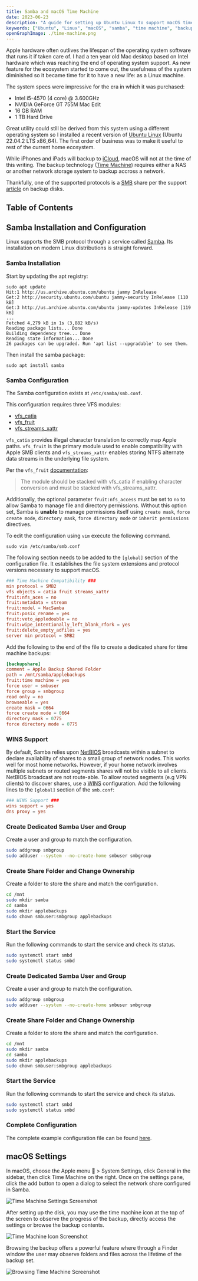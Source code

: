 ```yaml
---
title: Samba and macOS Time Machine
date: 2023-06-23
description: "A guide for setting up Ubuntu Linux to support macOS time machine backups using Samba."
keywords: ["Ubuntu", "Linux", "macOS", "samba", "time machine", "backup"]
openGraphImage: ./time-machine.png
---
```


Apple hardware often outlives the lifespan of the operating system software that
runs it if taken care of. I had a ten year old Mac desktop based on Intel hardware
which was reaching the end of operating system support. As new feature for the
ecosystem started to come out, the usefulness of the system diminished so it
became time for it to have a new life: as a Linux machine.

The system specs were impressive for the era in which it was purchased:

- Intel i5-4570 (4 core) @ 3.600GHz
- NVIDIA GeForce GT 755M Mac Edit
- 16 GB RAM
- 1 TB Hard Drive

Great utility could still be derived from this system using a different operating
system so I installed a recent version of
[Ubuntu Linux](https://ubuntu.com/download/desktop) (Ubuntu 22.04.2 LTS x86_64).
The first order of business was to make it useful to rest of the current home
ecosystem.

While iPhones and iPads will backup to [iCloud](https://www.apple.com/icloud/),
macOS will not at the time of this writing. The backup technology
([Time Machine](https://support.apple.com/en-us/HT201250)) requires
either a NAS or another network storage system to backup accross a network.

Thankfully, one of the supported protocols is a
[SMB](https://learn.microsoft.com/en-us/windows/win32/fileio/microsoft-smb-protocol-and-cifs-protocol-overview)
share per the support
[article](https://support.apple.com/en-us/HT202784) on backup disks.

<InArticleAdUnit />

## Table of Contents

## Samba Installation and Configuration

Linux supports the SMB protocol through a service called
[Samba](https://www.samba.org/samba/what_is_samba.html). Its installation
on modern Linux distributions is straight forward.

### Samba Installation

Start by updating the apt registry:

```shell{outputLines: 2-10}
sudo apt update
Hit:1 http://us.archive.ubuntu.com/ubuntu jammy InRelease
Get:2 http://security.ubuntu.com/ubuntu jammy-security InRelease [110 kB]
Get:3 http://us.archive.ubuntu.com/ubuntu jammy-updates InRelease [119 kB]
...
Fetched 4,279 kB in 1s (3,882 kB/s)
Reading package lists... Done
Building dependency tree... Done
Reading state information... Done
26 packages can be upgraded. Run 'apt list --upgradable' to see them.
```

Then install the samba package:

```shell
sudo apt install samba
```

### Samba Configuration

The Samba configuration exists at `/etc/samba/smb.conf`.

This configuration requires three VFS modules:

- [vfs_catia](https://www.samba.org/samba/docs/current/man-html/vfs_catia.8.html)
- [vfs_fruit](https://www.samba.org/samba/docs/current/man-html/vfs_fruit.8.html)
- [vfs_streams_xattr](https://www.samba.org/samba/docs/current/man-html/vfs_streams_xattr.8.html)

`vfs_catia` provides illegal character translation to correctly map Apple paths.
`vfs_fruit` is the primary module used to enable compatibility with Apple SMB clients
and `vfs_streams_xattr` enables storing NTFS alternate data streams in the underlying
file system.

Per the `vfs_fruit`
[documentation](https://www.samba.org/samba/docs/current/man-html/vfs_fruit.8.html):

> The module should be stacked with vfs_catia if enabling character conversion
> and must be stacked with vfs_streams_xattr.

Additionally, the optional parameter `fruit:nfs_access` must be set to `no` to
allow Samba to manage file and directory permissions. Without this option set,
Samba is **unable** to manage permissions itself using `create mask`,
`force create mode`, `directory mask`, `force directory mode` or
`inherit permissions` directives.

To edit the configuration using `vim` execute the following command.

```shell
sudo vim /etc/samba/smb.conf
```

The following section needs to be added to the `[global]` section of
the configuration file. It establishes the file system extensions
and protocol versions necessary to support macOS.

```sh:title=/etc/samba/smb.conf {3-4}{numberLines: true}{clipboardButton: true}
### Time Machine Compatibility ###
min protocol = SMB2
vfs objects = catia fruit streams_xattr
fruit:nfs_aces = no
fruit:metadata = stream
fruit:model = MacSamba
fruit:posix_rename = yes
fruit:veto_appledouble = no
fruit:wipe_intentionally_left_blank_rfork = yes
fruit:delete_empty_adfiles = yes
server min protocol = SMB2
```

Add the following to the end of the file to create a dedicated
share for time machine backups:

```sh:title=/etc/samba/smb.conf {4}{numberLines: true}{clipboardButton: true}
[backupshare]
comment = Apple Backup Shared Folder
path = /mnt/samba/applebackups
fruit:time machine = yes
force user = smbuser
force group = smbgroup
read only = no
browseable = yes
create mask = 0664
force create mode = 0664
directory mask = 0775
force directory mode = 0775
```

### WINS Support

By default, Samba relies upon [NetBIOS](https://en.wikipedia.org/wiki/NetBIOS_over_TCP/IP)
broadcasts within a subnet to declare availability of shares to a small group of
network nodes. This works well for most home networks. However, if your home network
involves multiple subnets or routed segments shares will not be visible to all clients.
NetBIOS broadcast are not route-able. To allow routed segments (e.g VPN clients) to
discover shares, use a [WINS](https://en.wikipedia.org/wiki/Windows_Internet_Name_Service)
configuration. Add the following lines to the `[global]` section of the `smb.conf`:

```sh:title=/etc/samba/smb.conf {numberLines: true}{clipboardButton: true}
### WINS Support ###
wins support = yes
dns proxy = yes
```

### Create Dedicated Samba User and Group

Create a user and group to match the configuration.

```bash
sudo addgroup smbgroup
sudo adduser --system --no-create-home smbuser smbgroup
```

### Create Share Folder and Change Ownership

Create a folder to store the share and match the configuration.

```bash
cd /mnt
sudo mkdir samba
cd samba
sudo mkdir applebackups
sudo chown smbuser:smbgroup applebackups
```

### Start the Service

Run the following commands to start the service and check its status.

```bash
sudo systemctl start smbd
sudo systemctl status smbd
```

### Create Dedicated Samba User and Group

Create a user and group to match the configuration.

```bash
sudo addgroup smbgroup
sudo adduser --system --no-create-home smbuser smbgroup
```

### Create Share Folder and Change Ownership

Create a folder to store the share and match the configuration.

```bash
cd /mnt
sudo mkdir samba
cd samba
sudo mkdir applebackups
sudo chown smbuser:smbgroup applebackups
```

### Start the Service

Run the following commands to start the service and check its status.

```bash
sudo systemctl start smbd
sudo systemctl status smbd
```

<InArticleAdUnit />

### Complete Configuration

The complete example configuration file can be found
[here](https://github.com/jpfulton/example-linux-configs/blob/main/etc/samba/smb.conf).

## macOS Settings

In macOS, choose the Apple menu  > System Settings, click General in the sidebar,
then click Time Machine on the right. Once on the settings pane, click the add button
to open a dialog to select the network share configured in Samba.

![Time Machine Settings Screenshot](./timemachine-settings.png)

After setting up the disk, you may use the time machine icon at the top of the
screen to observe the progress of the backup, directly access the settings or
browse the backup contents.

![Time Machine Icon Screenshot](./timemachine-icon-screenshot.png)

Browsing the backup offers a powerful feature where through a Finder
window the user may observe folders and files across the lifetime of the
backup set.

![Browsing Time Machine Screenshot](./time-machine.png)
